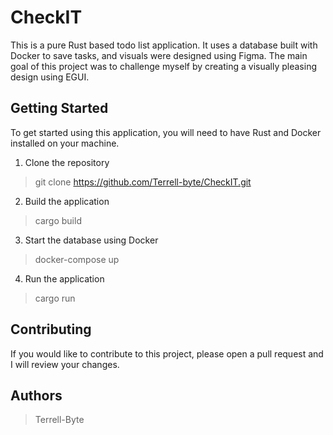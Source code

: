 # CheckIT
This is a pure Rust based todo list application. It uses a database built with Docker to save tasks, and visuals were designed using Figma. The main goal of this project was to challenge myself by creating a visually pleasing design using EGUI.

## Getting Started
To get started using this application, you will need to have Rust and Docker installed on your machine.

1. Clone the repository

> git clone https://github.com/Terrell-byte/CheckIT.git

2. Build the application

> cargo build

3. Start the database using Docker

> docker-compose up

4. Run the application

> cargo run

## Contributing
If you would like to contribute to this project, please open a pull request and I will review your changes.

## Authors
> Terrell-Byte